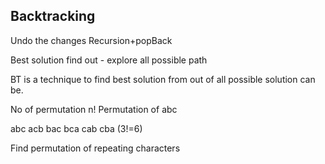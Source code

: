 ## Backtracking

Undo the changes
Recursion+popBack

Best solution find out -
explore all possible path


BT is a technique to find best solution from out of all possible solution can be.

No of permutation n!
Permutation of abc

abc
acb
bac
bca
cab
cba
(3!=6)


Find permutation of repeating characters




